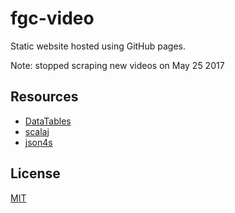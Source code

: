# fgc-video

Static website hosted using GitHub pages.

Note: stopped scraping new videos on May 25 2017

## Resources

- [DataTables](https://datatables.net/reference/api/)
- [scalaj](https://github.com/scalaj/scalaj-http)
- [json4s](https://github.com/json4s/json4s)

## License

[MIT](LICENSE)
